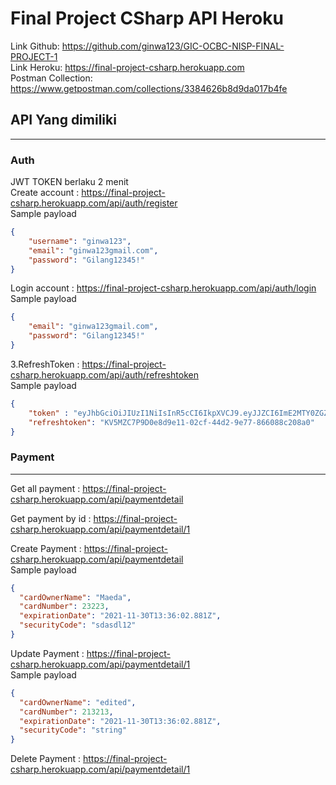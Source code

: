 # Final Project CSharp API Heroku

Link Github: https://github.com/ginwa123/GIC-OCBC-NISP-FINAL-PROJECT-1 \
Link Heroku: https://final-project-csharp.herokuapp.com \
Postman Collection: https://www.getpostman.com/collections/3384626b8d9da017b4fe
## API Yang dimiliki
---

### Auth
JWT TOKEN berlaku 2 menit \
Create account : https://final-project-csharp.herokuapp.com/api/auth/register \
Sample payload
```json
{
    "username": "ginwa123",
    "email": "ginwa123gmail.com",
    "password": "Gilang12345!"
}
```

 Login account : https://final-project-csharp.herokuapp.com/api/auth/login \
Sample payload
```json
{
    "email": "ginwa123gmail.com",
    "password": "Gilang12345!"
}
```

3.RefreshToken : https://final-project-csharp.herokuapp.com/api/auth/refreshtoken \
Sample payload
```json
{
    "token" : "eyJhbGciOiJIUzI1NiIsInR5cCI6IkpXVCJ9.eyJJZCI6ImE2MTY0ZGZhLTMxMTUtNGQwYy1iMGNjLWNiOGU4NmRhYTE5MiIsImVtYWlsIjoiZ2lud2ExMjNnbWFpbC5jb20iLCJzdWIiOiJnaW53YTEyM2dtYWlsLmNvbSIsImp0aSI6IjhlNWY1Nzk1LTE1NzYtNDE3Yi1iNTQ0LTk5YjBhMzVhNzE1NCIsIm5iZiI6MTYzODI4NzIwOCwiZXhwIjoxNjM4Mjg3MzI4LCJpYXQiOjE2MzgyODcyMDh9.JC_sY773bSz9JsuilkgDE5qT6g1avMI5699CzDc60ig",
    "refreshtoken": "KV5MZC7P9D0e8d9e11-02cf-44d2-9e77-866088c208a0"
}
```

### Payment
---
Get all payment : https://final-project-csharp.herokuapp.com/api/paymentdetail

Get payment by id : https://final-project-csharp.herokuapp.com/api/paymentdetail/1

Create Payment : https://final-project-csharp.herokuapp.com/api/paymentdetail \
Sample payload
```json
{
  "cardOwnerName": "Maeda",
  "cardNumber": 23223,
  "expirationDate": "2021-11-30T13:36:02.881Z",
  "securityCode": "sdasdl12"
}
```

Update Payment : https://final-project-csharp.herokuapp.com/api/paymentdetail/1 \
Sample payload
```json
{
  "cardOwnerName": "edited",
  "cardNumber": 213213,
  "expirationDate": "2021-11-30T13:36:02.881Z",
  "securityCode": "string"
}
```
Delete Payment : https://final-project-csharp.herokuapp.com/api/paymentdetail/1